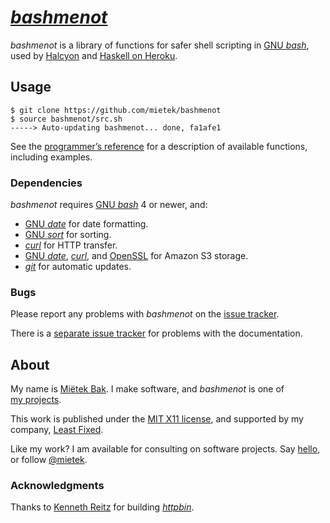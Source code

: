 [_bashmenot_](https://bashmenot.mietek.io/)
===========================================

_bashmenot_ is a library of functions for safer shell scripting in [GNU _bash_](https://gnu.org/software/bash/), used by [Halcyon](https://halcyon.sh/) and [Haskell on Heroku](https://haskellonheroku.com/).


Usage
-----

```
$ git clone https://github.com/mietek/bashmenot
$ source bashmenot/src.sh
-----> Auto-updating bashmenot... done, fa1afe1
```

See the [programmer’s reference](https://bashmenot.mietek.io/reference/) for a description of available functions, including examples.


### Dependencies

_bashmenot_ requires [GNU _bash_](https://gnu.org/software/bash/) 4 or newer, and:

- [GNU _date_](https://gnu.org/software/coreutils/manual/html_node/date-invocation.html) for date formatting.
- [GNU _sort_](https://gnu.org/software/coreutils/manual/html_node/sort-invocation.html) for sorting.
- [_curl_](http://curl.haxx.se/) for HTTP transfer.
- [GNU _date_](https://gnu.org/software/coreutils/manual/html_node/date-invocation.html), [_curl_](http://curl.haxx.se/), and [OpenSSL](https://openssl.org/) for Amazon S3 storage.
- [_git_](http://git-scm.com/) for automatic updates.


### Bugs

Please report any problems with _bashmenot_ on the [issue tracker](https://github.com/mietek/bashmenot/issues/).

There is a [separate issue tracker](https://github.com/mietek/bashmenot-website/issues/) for problems with the documentation.


About
-----

My name is [Miëtek Bak](https://mietek.io/).  I make software, and _bashmenot_ is one of [my projects](https://mietek.io/projects/).

This work is published under the [MIT X11 license](https://bashmenot.mietek.io/license/), and supported by my company, [Least Fixed](https://leastfixed.com/).

Like my work?  I am available for consulting on software projects.  Say [hello](https://mietek.io/), or follow [@mietek](https://twitter.com/mietek).


### Acknowledgments

Thanks to [Kenneth Reitz](http://kennethreitz.org/) for building [_httpbin_](https://httpbin.org/).
